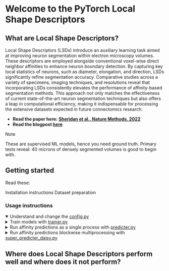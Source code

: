 # Welcome to the PyTorch Local Shape Descriptors

## What are Local Shape Descriptors?

Local Shape Descriptors (LSDs) introduce an auxiliary learning task aimed at improving neuron segmentation within electron microscopy volumes. These descriptors are employed alongside conventional voxel-wise direct neighbor affinities to enhance neuron boundary detection. By capturing key local statistics of neurons, such as diameter, elongation, and direction, LSDs significantly refine segmentation accuracy. Comparative studies across a variety of specimens, imaging techniques, and resolutions reveal that incorporating LSDs consistently elevates the performance of affinity-based segmentation methods. This approach not only matches the effectiveness of current state-of-the-art neuron segmentation techniques but also offers a leap in computational efficiency, making it indispensable for processing the extensive datasets expected in future connectomics research.

- **Read the paper here: [Sheridan et al., Nature Methods, 2022](https://www.nature.com/articles/s41592-022-01711-z)**
- **Read the blogpost [here](https://localshapedescriptors.github.io/)**

> [!Note]
> These are supervised ML models, hence you need ground truth. Primary tests reveal: 40 microns of densely segmented volumes is good to begin with.
 
## Getting started

Read these:

Installation instructions
Dataset preparation
### Usage instructions

<details open>
 <summary>Understand and change the <a href="config/config.py">config.py</a></summary>
</details>

<details close>
 <summary> Train models with <a href="trainer.py">trainer.py</a></summary>
</details>

<details close>
 <summary> Run affinity predictions as a single process with <a href="predicter.py">predicter.py</a></summary>
</details>

<details>
<summary> Run affinity predictions blockwise multiprocessing with <a href="super_predicter_daisy.py">super_predicter_daisy.py</a></summary>
</details>

## Where does Local Shape Descriptors perform well and where does it not perform?
